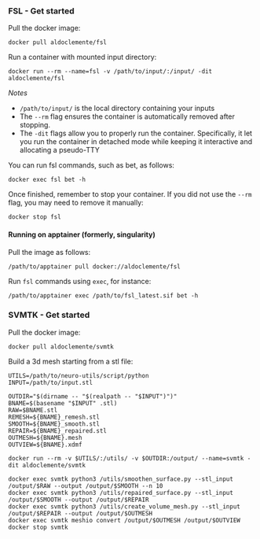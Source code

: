### FSL - Get started

Pull the docker image: 
```
docker pull aldoclemente/fsl
```

Run a container with mounted input directory:
```
docker run --rm --name=fsl -v /path/to/input/:/input/ -dit aldoclemente/fsl 
```
*Notes*
- `/path/to/input/` is the local directory containing your inputs
- The `--rm` flag ensures the container is automatically removed after stopping.
- The `-dit` flags allow you to properly run the container. Specifically, it let you run the container in detached mode while keeping it interactive and allocating a pseudo-TTY


You can run fsl commands, such as bet, as follows: 
```
docker exec fsl bet -h
```
Once finished, remember to stop your container. If you did not use the `--rm` flag, you may need to remove it manually:
```
docker stop fsl 
```

#### Running on apptainer (formerly, singularity)

Pull the image as follows:
```
/path/to/apptainer pull docker://aldoclemente/fsl
```
Run `fsl` commands using `exec`, for instance:
```
/path/to/apptainer exec /path/to/fsl_latest.sif bet -h
```

### SVMTK - Get started
Pull the docker image: 
```
docker pull aldoclemente/svmtk
```

Build a 3d mesh starting from a stl file:
```
UTILS=/path/to/neuro-utils/script/python
INPUT=/path/to/input.stl

OUTDIR="$(dirname -- "$(realpath -- "$INPUT")")"
BNAME=$(basename "$INPUT" .stl)
RAW=$BNAME.stl
REMESH=${BNAME}_remesh.stl 
SMOOTH=${BNAME}_smooth.stl 
REPAIR=${BNAME}_repaired.stl 
OUTMESH=${BNAME}.mesh
OUTVIEW=${BNAME}.xdmf

docker run --rm -v $UTILS/:/utils/ -v $OUTDIR:/output/ --name=svmtk -dit aldoclemente/svmtk

docker exec svmtk python3 /utils/smoothen_surface.py --stl_input /output/$RAW --output /output/$SMOOTH --n 10
docker exec svmtk python3 /utils/repaired_surface.py --stl_input /output/$SMOOTH --output /output/$REPAIR
docker exec svmtk python3 /utils/create_volume_mesh.py --stl_input /output/$REPAIR --output /output/$OUTMESH
docker exec svmtk meshio convert /output/$OUTMESH /output/$OUTVIEW
docker stop svmtk
```
